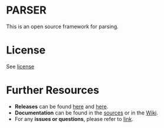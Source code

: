 PARSER
======
This is an open source framework for parsing.

License
=======
See [license](https://github.com/claasahl/PARSER/blob/develop/LICENSE)

Further Resources
=================
* **Releases** can be found [here](https://github.com/claasahl/PARSER/blob/develop/CHANGES.md) and [here](https://github.com/claasahl/PARSER/releases).
* **Documentation** can be found in the [sources](https://github.com/claasahl/PARSER/tree/develop/src) or in the [Wiki](https://github.com/claasahl/PARSER/wiki).
* For any **issues or questions**, please refer to [link](https://github.com/claasahl/PARSER/issues).

